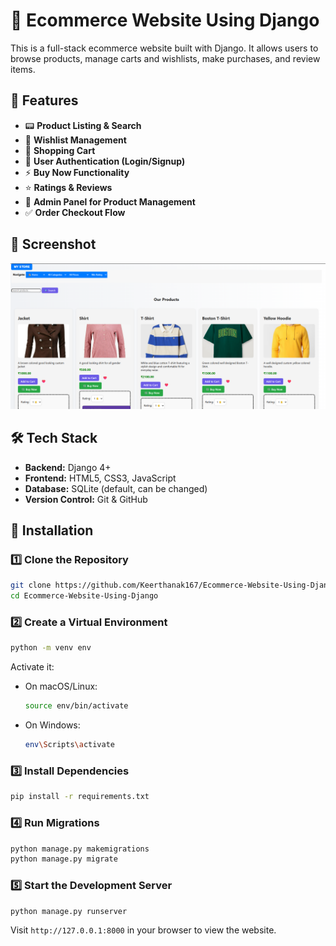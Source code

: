# 🛒 Ecommerce Website Using Django

This is a full-stack ecommerce website built with Django. It allows users to browse products, manage carts and wishlists, make purchases, and review items.

## 🚀 Features

* 📟 **Product Listing & Search**
* 💖 **Wishlist Management**
* 🛒 **Shopping Cart**
* 🔐 **User Authentication (Login/Signup)**
* ⚡ **Buy Now Functionality**
* ⭐ **Ratings & Reviews**
* 🎨 **Admin Panel for Product Management**
* ✅ **Order Checkout Flow**

## 📸 Screenshot

![Ecommerce Website UI](https://github.com/Keerthanak167/Ecommerce-Website-Using-Django/blob/main/output/ew1.png)

## 🛠 Tech Stack

* **Backend:** Django 4+
* **Frontend:** HTML5, CSS3, JavaScript
* **Database:** SQLite (default, can be changed)
* **Version Control:** Git & GitHub

## 🔧 Installation

### 1️⃣ Clone the Repository

```bash
git clone https://github.com/Keerthanak167/Ecommerce-Website-Using-Django.git
cd Ecommerce-Website-Using-Django
```

### 2️⃣ Create a Virtual Environment

```bash
python -m venv env
```

Activate it:

* On macOS/Linux:

  ```bash
  source env/bin/activate
  ```
* On Windows:

  ```bash
  env\Scripts\activate
  ```

### 3️⃣ Install Dependencies

```bash
pip install -r requirements.txt
```

### 4️⃣ Run Migrations

```bash
python manage.py makemigrations
python manage.py migrate
```

### 5️⃣ Start the Development Server

```bash
python manage.py runserver
```

Visit `http://127.0.0.1:8000` in your browser to view the website.
